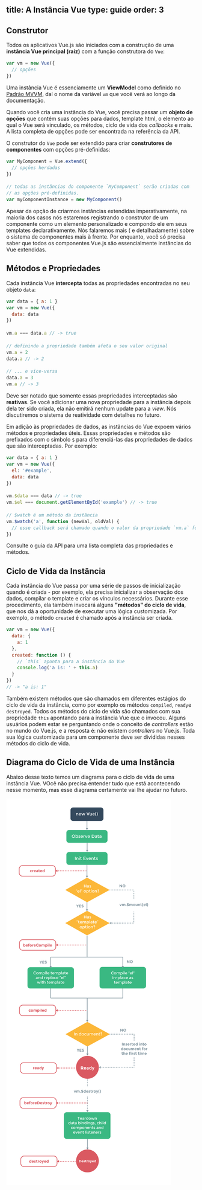 title: A Instância Vue
type: guide
order: 3
---

## Construtor

Todos os aplicativos Vue.js são iniciados com a construção de uma **instância Vue principal (raíz)** com a função construtora do `Vue`:

``` js
var vm = new Vue({
  // opções
})
```

Uma instância Vue é essenciamente um **ViewModel** como definido no [Padrão MVVM](https://en.wikipedia.org/wiki/Model_View_ViewModel), daí o nome da variável `vm` que você verá ao longo da documentação.

Quando você cria uma instância do Vue, você precisa passar um **objeto de opções** que contém suas opções para dados, template html, o elemento ao qual o Vue será vinculado, os métodos, ciclo de vida dos <i>callbacks</i> e mais. A lista completa de opções pode ser encontrada na referência da API.

O construtor do `Vue` pode ser extendido para criar **construtores de componentes** com opções pré-definidas:

``` js
var MyComponent = Vue.extend({
  // opções herdadas
})

// todas as instâncias do componente `MyComponent` serão criadas com
// as opções pré-definidas.
var myComponentInstance = new MyComponent()
```

Apesar da opção de criarmos instâncias extendidas imperativamente, na maioria dos casos nós estaremos registrando o construtor de um componente como um elemento personalizado e compondo ele em seus templates declarativamente. Nós falaremos mais ( e detalhadamente) sobre o sistema de componentes mais à frente. Por enquanto, você só precisa saber que todos os componentes Vue.js são essencialmente instâncias do Vue extendidas.

## Métodos e Propriedades

Cada instância Vue **intercepta** todas as propriedades encontradas no seu objeto `data`:

``` js
var data = { a: 1 }
var vm = new Vue({
  data: data
})

vm.a === data.a // -> true

// definindo a propriedade também afeta o seu valor original
vm.a = 2
data.a // -> 2

// ... e vice-versa
data.a = 3
vm.a // -> 3
```

Deve ser notado que somente essas propriedades interceptadas são **reativas**. Se você adicionar uma nova propriedade para a instância depois dela ter sido criada, ela não emitirá nenhum update para a <i>view</i>. Nós discutiremos o sistema de reatividade com detalhes no futuro.

Em adição às propriedades de dados, as instãncias do Vue expoem vários métodos e propriedades úteis. Essas propriedades e métodos são prefixados com o símbolo `$` para diferenciá-las das propriedades de dados que são interceptadas. Por exemplo:

``` js
var data = { a: 1 }
var vm = new Vue({
  el: '#example',
  data: data
})

vm.$data === data // -> true
vm.$el === document.getElementById('example') // -> true

// $watch é um método da instância
vm.$watch('a', function (newVal, oldVal) {
  // esse callback será chamado quando o valor da propriedade `vm.a` for modificado
})
```

Consulte o guia da API para uma lista completa das propriedades e métodos.

## Ciclo de Vida da Instância

Cada instância do Vue passa por uma série de passos de inicialização quando é criada - por exemplo, ela precisa inicializar a observação dos dados, compilar o template e criar os vínculos necessários. Durante esse procedimento, ela também invocará alguns **"métodos" do ciclo de vida**, que nos dá a oportunidade de executar uma lógica customizada. Por exemplo, o método `created` é chamado após a instância ser criada.

``` js
var vm = new Vue({
  data: {
    a: 1
  },
  created: function () {
    // `this` aponta para a instância do Vue
    console.log('a is: ' + this.a)
  }
})
// -> "a is: 1"
```

Também existem métodos que são chamados em diferentes estágios do ciclo de vida da instãncia, como por exemplo os métodos `compiled`, `ready`e `destroyed`. Todos os métodos do ciclo de vida são chamados com sua propriedade `this` apontando para a instância Vue que o invocou. Alguns usuários podem estar se perguntando onde o conceito de <i>controllers</i> estão no mundo do Vue.js, e a resposta é: não existem <i>controllers</i> no Vue.js. Toda sua lógica customizada para um componente deve ser divididas nesses métodos do ciclo de vida.

## Diagrama do Ciclo de Vida de uma Instância

Abaixo desse texto temos um diagrama para o ciclo de vida de uma instância Vue. VOcê não precisa entender tudo que está acontecendo nesse momento, mas esse diagrama certamente vai lhe ajudar no futuro.

![Lifecycle](/images/lifecycle.png)
